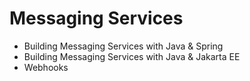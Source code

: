 # Messaging Services

* Building Messaging Services with Java & Spring
* Building Messaging Services with Java  & Jakarta EE
* Webhooks
